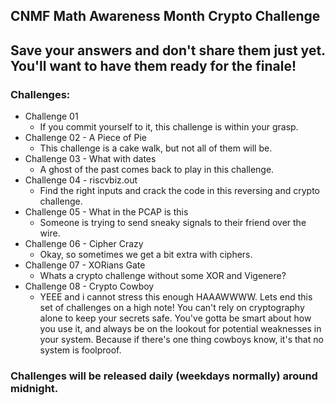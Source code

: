 ## CNMF Math Awareness Month Crypto Challenge

## Save your answers and don't share them just yet.  You'll want to have them ready for the finale!

### Challenges:
* Challenge 01
  - If you commit yourself to it, this challenge is within your grasp.
* Challenge 02 - A Piece of Pie
  - This challenge is a cake walk, but not all of them will be.
* Challenge 03 - What with dates
  - A ghost of the past comes back to play in this challenge.
* Challenge 04 - riscvbiz.out
  - Find the right inputs and crack the code in this reversing and crypto challenge.
* Challenge 05 - What in the PCAP is this
  - Someone is trying to send sneaky signals to their friend over the wire.
* Challenge 06 - Cipher Crazy
  - Okay, so sometimes we get a bit extra with ciphers. 
* Challenge 07 - XORians Gate
  - Whats a crypto challenge without some XOR and Vigenere?
* Challenge 08 - Crypto Cowboy
  - YEEE and i cannot stress this enough HAAAWWWW.  Lets end this set of challenges on a high note! 
    You can't rely on cryptography alone to keep your secrets safe. 
	You've gotta be smart about how you use it, and always be on the lookout for potential weaknesses in your system. 
	Because if there's one thing cowboys know, it's that no system is foolproof.

### Challenges will be released daily (weekdays normally) around midnight.
